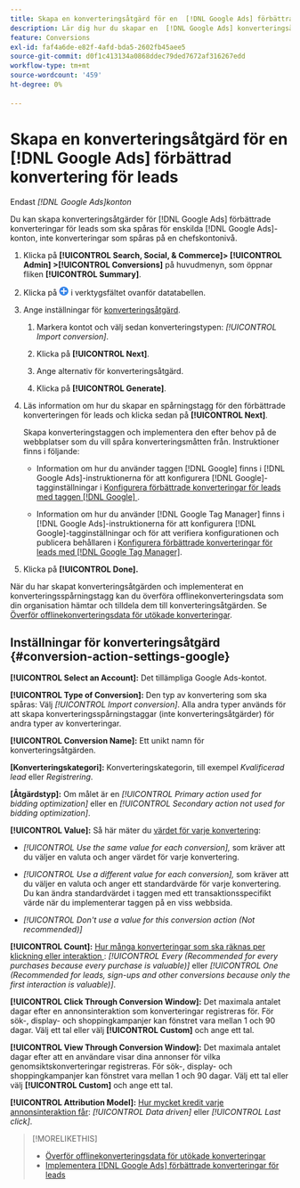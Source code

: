 ```yaml
---
title: Skapa en konverteringsåtgärd för en  [!DNL Google Ads] förbättrad konvertering för leads
description: Lär dig hur du skapar en  [!DNL Google Ads] konverteringsåtgärd för en förbättrad konvertering av leads.
feature: Conversions
exl-id: faf4a6de-e82f-4afd-bda5-2602fb45aee5
source-git-commit: d0f1c413134a0868ddec79ded7672af316267edd
workflow-type: tm+mt
source-wordcount: '459'
ht-degree: 0%

---
```


# Skapa en konverteringsåtgärd för en [!DNL Google Ads] förbättrad konvertering för leads

Endast *[!DNL Google Ads]konton*

Du kan skapa konverteringsåtgärder för [!DNL Google Ads] förbättrade konverteringar för leads som ska spåras för enskilda [!DNL Google Ads]-konton, inte konverteringar som spåras på en chefskontonivå.

1. Klicka på **[!UICONTROL Search, Social, & Commerce]> [!UICONTROL Admin] >[!UICONTROL Conversions]** på huvudmenyn, som öppnar fliken **[!UICONTROL Summary]**.

1. Klicka på ![Skapa](/help/search-social-commerce/assets/add.png "Skapa") i verktygsfältet ovanför datatabellen.

1. Ange inställningar för [konverteringsåtgärd](#conversion-action-settings-google).

   1. Markera kontot och välj sedan konverteringstypen: *[!UICONTROL Import conversion]*.

   1. Klicka på **[!UICONTROL Next]**.

   1. Ange alternativ för konverteringsåtgärd.

   1. Klicka på **[!UICONTROL Generate]**.

1. Läs information om hur du skapar en spårningstagg för den förbättrade konverteringen för leads och klicka sedan på **[!UICONTROL Next]**.

   Skapa konverteringstaggen och implementera den efter behov på de webbplatser som du vill spåra konverteringsmåtten från. Instruktioner finns i följande:

   * Information om hur du använder taggen [!DNL Google] finns i [!DNL Google Ads]-instruktionerna för att konfigurera [!DNL Google]-tagginställningar i [Konfigurera förbättrade konverteringar för leads med taggen  [!DNL Google] ](https://support.google.com/google-ads/answer/11347292).

   * Information om hur du använder [!DNL Google Tag Manager] finns i [!DNL Google Ads]-instruktionerna för att konfigurera [!DNL Google]-tagginställningar och för att verifiera konfigurationen och publicera behållaren i [Konfigurera förbättrade konverteringar för leads med [!DNL Google Tag Manager]](https://support.google.com/google-ads/answer/11021502?#configure).

1. Klicka på **[!UICONTROL Done].**

När du har skapat konverteringsåtgärden och implementerat en konverteringsspårningstagg kan du överföra offlinekonverteringsdata som din organisation hämtar och tilldela dem till konverteringsåtgärden. Se [Överför offlinekonverteringsdata för utökade konverteringar](/help/search-social-commerce/admin/conversion-metrics/upload-data-offline-conversions.md).

## Inställningar för konverteringsåtgärd {#conversion-action-settings-google}

**[!UICONTROL Select an Account]:** Det tillämpliga Google Ads-kontot.

**[!UICONTROL Type of Conversion]:** Den typ av konvertering som ska spåras: Välj *[!UICONTROL Import conversion]*. Alla andra typer används för att skapa konverteringsspårningstaggar (inte konverteringsåtgärder) för andra typer av konverteringar.

**[!UICONTROL Conversion Name]:** Ett unikt namn för konverteringsåtgärden.

**\[Konverteringskategori\]:** Konverteringskategorin, till exempel *Kvalificerad lead* eller *Registrering*.

**\[Åtgärdstyp\]:** Om målet är en *[!UICONTROL Primary action used for bidding optimization]* eller en *[!UICONTROL Secondary action not used for bidding optimization]*.

**[!UICONTROL Value]:** Så här mäter du [värdet för varje konvertering](https://support.google.com/google-ads/answer/13064207):

* *[!UICONTROL Use the same value for each conversion],* som kräver att du väljer en valuta och anger värdet för varje konvertering.

* *[!UICONTROL Use a different value for each conversion],* som kräver att du väljer en valuta och anger ett standardvärde för varje konvertering. Du kan ändra standardvärdet i taggen med ett transaktionsspecifikt värde när du implementerar taggen på en viss webbsida.

* *[!UICONTROL Don't use a value for this conversion action (Not recommended)]*

**[!UICONTROL Count]:** [Hur många konverteringar som ska räknas per klickning eller interaktion ](https://support.google.com/google-ads/answer/3438531): *[!UICONTROL Every (Recommended for every purchases because every purchase is valuable)]* eller *[!UICONTROL One (Recommended for leads, sign-ups and other conversions because only the first interaction is valuable)]*.

**[!UICONTROL Click Through Conversion Window]:** Det maximala antalet dagar efter en annonsinteraktion som konverteringar registreras för. För sök-, display- och shoppingkampanjer kan fönstret vara mellan 1 och 90 dagar. Välj ett tal eller välj **[!UICONTROL Custom]** och ange ett tal.

**[!UICONTROL View Through Conversion Window]:** Det maximala antalet dagar efter att en användare visar dina annonser för vilka genomsiktskonverteringar registreras. För sök-, display- och shoppingkampanjer kan fönstret vara mellan 1 och 90 dagar. Välj ett tal eller välj **[!UICONTROL Custom]** och ange ett tal.

**[!UICONTROL Attribution Model]:** [Hur mycket kredit varje annonsinteraktion får](https://support.google.com/google-ads/answer/6259715?sjid=8211249329930775138): *[!UICONTROL Data driven]* eller *[!UICONTROL Last click]*.

>[!MORELIKETHIS]
>
>* [Överför offlinekonverteringsdata för utökade konverteringar](/help/search-social-commerce/admin/conversion-metrics/upload-data-offline-conversions.md)
>* [Implementera [!DNL Google Ads] förbättrade konverteringar för leads](/help/search-social-commerce/campaign-management/special-workflows/google-enhanced-conversions-leads.md)

